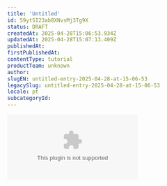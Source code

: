```yaml
---
title: 'Untitled'
id: 59ytSI23ab8XNvsMj3Tg9X
status: DRAFT
createdAt: 2025-04-28T15:06:53.934Z
updatedAt: 2025-04-28T15:07:13.409Z
publishedAt: 
firstPublishedAt: 
contentType: tutorial
productTeam: unknown
author: 
slugEN: untitled-entry-2025-04-28-at-15-06-53
legacySlug: untitled-entry-2025-04-28-at-15-06-53
locale: pt
subcategoryId: 
---
```


![Bulk import template v1](//assets.ctfassets.net/alneenqid6w5/PkYPXgHoDpok9ajVXQcM2/e5ff6b732ad776d2d04946855e109f15/b2b-bulk-import-template_v1.xlsx)
